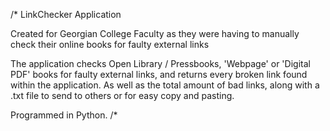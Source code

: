 

/* LinkChecker Application

Created for Georgian College Faculty as they were having to manually check their online books for faulty external links

The application checks Open Library / Pressbooks, 'Webpage' or 'Digital PDF' books for faulty external links, and returns every broken link found within the application. As well as the total amount of bad links, along with a .txt file to send to others or for easy copy and pasting.

Programmed in Python. /*
